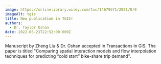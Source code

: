 ```yaml
---
image: https://onlinelibrary.wiley.com/toc/14679671/2021/0/0
imageAlt: tgis
title: New publication in TGIS!
authors:
  - Dr. Taylor Oshan
date: 2022-05-21T22:52:00.000Z
---
```

Manuscript by Zheng Liu & Dr. Oshan accepted in Transactions in GIS. The paper is titled "Comparing spatial interaction models and flow interpolation techniques for predicting “cold start” bike-share trip demand".